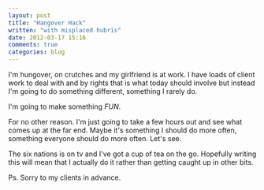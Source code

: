 ```yaml
---
layout: post
title: "Hangover Hack"
written: "with misplaced hubris"
date: 2012-03-17 15:16
comments: true
categories: blog
---
```

I'm hungover, on crutches and my girlfriend is at work. I have loads of client work to deal with and by rights that is what today should involve but instead I'm going to do something different, something I rarely do.

I'm going to make something *FUN*.

For no other reason. I'm just going to take a few hours out and see what comes up at the far end. Maybe it's something I should do more often, something everyone should do more often. Let's see.

The six nations is on tv and I've got a cup of tea on the go. Hopefully writing this will mean that I actually do it rather than getting caught up in other bits.

Ps. Sorry to my clients in advance.

